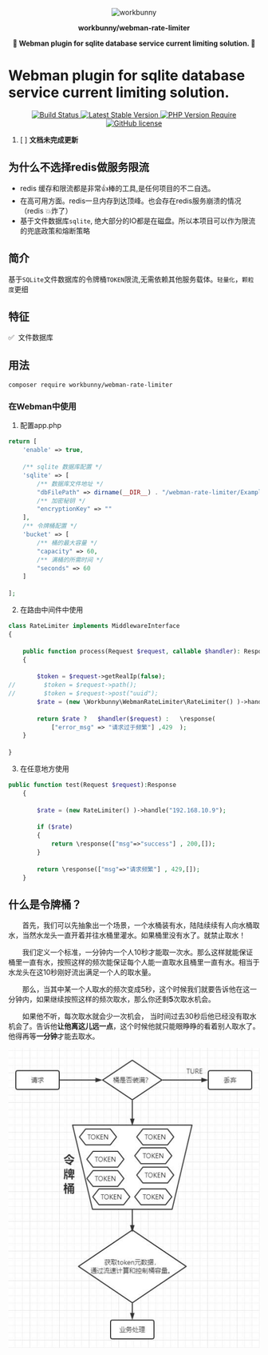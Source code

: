 <p align="center"><img width="260px" src="https://chaz6chez.cn/images/workbunny-logo.png" alt="workbunny"></p>

**<p align="center">workbunny/webman-rate-limiter</p>**

**<p align="center">🐇  Webman plugin for sqlite database service current limiting solution. 🐇</p>**

# Webman plugin for sqlite database service current limiting solution.

<div align="center">
    <a href="https://github.com/workbunny/webman-rate-limiter/actions">
        <img src="https://github.com/workbunny/webman-rate-limiter/actions/workflows/CI.yml/badge.svg" alt="Build Status">
    </a>
    <a href="https://github.com/workbunny/webman-rate-limiter/releases">
        <img alt="Latest Stable Version" src="http://poser.pugx.org/workbunny/webman-rate-limiter/v">
    </a>
    <a href="https://github.com/workbunny/webman-rate-limiter/blob/main/composer.json">
        <img alt="PHP Version Require" src="http://poser.pugx.org/workbunny/webman-rate-limiter/require/php">
    </a>
    <a href="https://github.com/workbunny/webman-rate-limiter/blob/main/LICENSE">
        <img alt="GitHub license" src="http://poser.pugx.org/workbunny/webman-rate-limiter/license">
    </a>
</div>

1. [ ] **文档未完成更新**


## 为什么不选择redis做服务限流

- redis 缓存和限流都是非常👍棒的工具,是任何项目的不二自选。
- 在高可用方面。redis一旦内存到达顶峰。也会存在redis服务崩溃的情况（redis 💥炸了）
- 基于文件数据库`sqlite`, 绝大部分的IO都是在磁盘。所以本项目可以作为限流的兜底政策和熔断策略

## 简介
基于`SQLite`文件数据库的令牌桶`TOKEN`限流,无需依赖其他服务载体。`轻量化`，`颗粒度`更细

## 特征
 ✅️&nbsp; 文件数据库


## 用法
```shell
composer require workbunny/webman-rate-limiter
```

### 在Webman中使用

1. 配置app.php

```php
return [
    'enable' => true,

    /** sqlite 数据库配置 */
    'sqlite' => [
        /** 数据库文件地址 */
        "dbFilePath" => dirname(__DIR__) . "/webman-rate-limiter/ExampleDb/rate-limit.db",
        /** 加密秘钥 */
        "encryptionKey" => ""
    ],
    /** 令牌桶配置 */
    'bucket' => [
        /** 桶的最大容量 */
        "capacity" => 60,
        /** 满桶的所需时间 */
        "seconds" => 60
    ]

];
```

2. 在路由中间件中使用
```php
class RateLimiter implements MiddlewareInterface
{

    public function process(Request $request, callable $handler): Response
    {
        
        $token = $request->getRealIp(false);
//        $token = $request->path();
//        $token = $request->post("uuid");
        $rate = (new \Workbunny\WebmanRateLimiter\RateLimiter() )->handle($token);

        return $rate ?   $handler($request) :   \response(
            ["error_msg" => "请求过于频繁"] ,429  );
    }

}
```
3. 在任意地方使用

```php
public function test(Request $request):Response
    {

        $rate = (new RateLimiter() )->handle("192.168.10.9");

        if ($rate)
        {
            return \response(["msg"=>"success"] , 200,[]);
        }

        return \response(["msg"=>"请求频繁"] , 429,[]);
    }
```




## 什么是令牌桶？

&emsp;&emsp;首先，我们可以先抽象出一个场景，一个水桶装有水，陆陆续续有人向水桶取水，当然水龙头一直开着并往水桶里灌水。如果桶里没有水了。就禁止取水！


&emsp;&emsp;我们定义一个标准，一分钟内一个人10秒才能取一次水。那么这样就能保证桶里一直有水，按照这样的频次能保证每个人能一直取水且桶里一直有水。相当于水龙头在这10秒刚好流出满足一个人的取水量。


&emsp;&emsp;那么，当其中某一个人取水的频次变成5秒，这个时候我们就要告诉他在这一分钟内，如果继续按照这样的频次取水，那么你还剩**5**次取水机会。

&emsp;&emsp;如果他不听，每次取水就会少一次机会， 当时间过去30秒后他已经没有取水机会了。告诉他**让他离这儿远一点**，这个时候他就只能眼睁睁的看着别人取水了。他得再等**一分钟**才能去取水。








<div align="center">
        <img alt="令牌桶限流结构图" src="https://github.com/workbunny/webman-rate-limiter/blob/main/material/process-1.jpg?raw=true">
</div>
